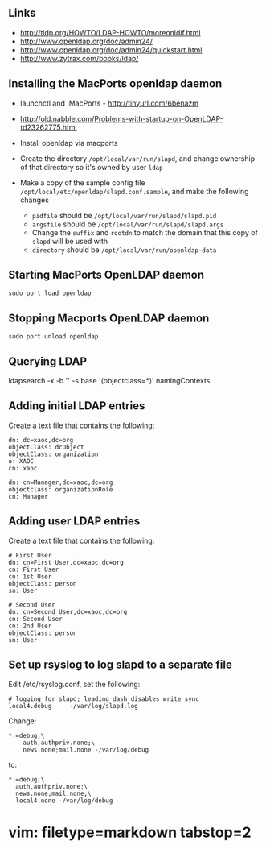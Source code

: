 ## Links ##
- http://tldp.org/HOWTO/LDAP-HOWTO/moreonldif.html
- http://www.openldap.org/doc/admin24/
- http://www.openldap.org/doc/admin24/quickstart.html
- http://www.zytrax.com/books/ldap/

## Installing the MacPorts openldap daemon ##
- launchctl and !MacPorts - http://tinyurl.com/6benazm 
- http://old.nabble.com/Problems-with-startup-on-OpenLDAP-td23262775.html

- Install openldap via macports
- Create the directory `/opt/local/var/run/slapd`, and change ownership of
  that directory so it's owned by user `ldap`
- Make a copy of the sample config file
  `/opt/local/etc/openldap/slapd.conf.sample`, and make the following changes
  - `pidfile` should be `/opt/local/var/run/slapd/slapd.pid`
  - `argsfile` should be `/opt/local/var/run/slapd/slapd.args`
  - Change the `suffix` and `rootdn` to match the domain that this copy of
    `slapd` will be used with
  - `directory` should be `/opt/local/var/run/openldap-data`

## Starting MacPorts OpenLDAP daemon ##

    sudo port load openldap

## Stopping Macports OpenLDAP daemon ##

    sudo port unload openldap

## Querying LDAP ##

ldapsearch -x -b '' -s base '(objectclass=\*)' namingContexts

## Adding initial LDAP entries ##
Create a text file that contains the following:

    dn: dc=xaoc,dc=org
    objectClass: dcObject
    objectClass: organization
    o: XAOC
    cn: xaoc

    dn: cn=Manager,dc=xaoc,dc=org
    objectclass: organizationRole
    cn: Manager

## Adding user LDAP entries ##
Create a text file that contains the following:

    # First User
    dn: cn=First User,dc=xaoc,dc=org
    cn: First User
    cn: 1st User
    objectClass: person
    sn: User

    # Second User
    dn: cn=Second User,dc=xaoc,dc=org
    cn: Second User
    cn: 2nd User
    objectClass: person
    sn: User

## Set up rsyslog to log slapd to a separate file ##
Edit /etc/rsyslog.conf, set the following:

    # logging for slapd; leading dash disables write sync
    local4.debug     -/var/log/slapd.log

Change:

    *.=debug;\
        auth,authpriv.none;\
        news.none;mail.none -/var/log/debug

to:

    *.=debug;\
      auth,authpriv.none;\
      news.none;mail.none;\
      local4.none -/var/log/debug

# vim: filetype=markdown tabstop=2
